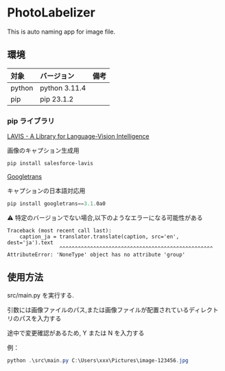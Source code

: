 # PhotoLabelizer

This is auto naming app for image file.

## 環境

| 対象   | バージョン    | 備考 |
| :----- | :------------ | :--- |
| python | python 3.11.4 |      |
| pip    | pip 23.1.2    |      |

### pip ライブラリ

[LAVIS - A Library for Language-Vision Intelligence](https://github.com/salesforce/LAVIS)

画像のキャプション生成用

```powershell
pip install salesforce-lavis
```

[Googletrans](https://github.com/ssut/py-googletrans)

キャプションの日本語対応用

```powershell
pip install googletrans==3.1.0a0
```

:warning: 特定のバージョンでない場合,以下のようなエラーになる可能性がある

```log
Traceback (most recent call last):
    caption_ja = translator.translate(caption, src='en', dest='ja').text
                 ^^^^^^^^^^^^^^^^^^^^^^^^^^^^^^^^^^^^^^^^^^^^^^^^^^
AttributeError: 'NoneType' object has no attribute 'group'
```

## 使用方法

src/main.py を実行する.

引数には画像ファイルのパス,または画像ファイルが配置されているディレクトリのパスを入力する

途中で変更確認があるため, Y または N を入力する

例：

```powershell
python .\src\main.py C:\Users\xxx\Pictures\image-123456.jpg
```
